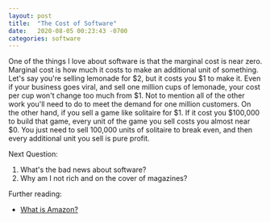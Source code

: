 ```yaml
---
layout: post
title:  "The Cost of Software"
date:   2020-08-05 00:23:43 -0700
categories: software
---
```


One of the things I love about software is that the marginal cost is near zero. Marginal cost is how much
it costs to make an additional unit of something. Let's say you're selling lemonade for $2, but it costs you $1 to make it.
Even if your business goes viral, and sell one million cups of lemonade, your cost per cup won't change too much from $1. Not to
mention all of the other work you'll need to do to meet the demand for one million customers. On the other hand, if you sell
a game like solitaire for $1. If it cost you $100,000 to build that game, every unit of the game you sell costs you almost near $0. 
You just need to sell 100,000 units of solitaire to break even, and then every additional unit you sell is pure profit. 

Next Question:
1. What's the bad news about software?
2. Why am I not rich and on the cover of magazines?


Further reading:
- [What is Amazon?](https://zackkanter.com/2019/03/13/what-is-amazon)
